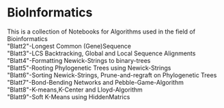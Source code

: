 # BioInformatics
This is a collection of Notebooks for Algorithms used in the field of Bioinformatics <br>
"Blatt2"-Longest Common (Gene)Sequence <br>
"Blatt3"-LCS Backtracking, Global and Local Sequence Alignments <br>
"Blatt4"-Formatting Newick-Strings to binary-trees <br>
"Blatt5"-Rooting Phylogenetic Trees using Newick-Strings <br>
"Blatt6"-Sorting Newick-Strings, Prune-and-regraft on Phylogenetic Trees <br>
"Blatt7"-Bond-Bending Networks and Pebble-Game-Algorithm <br>
"Blatt8"-K-means,K-Center and Lloyd-Algorithm <br>
"Blatt9"-Soft K-Means using HiddenMatrics <br>

